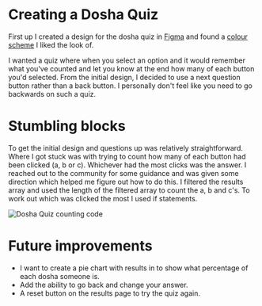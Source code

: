 # Creating a Dosha Quiz

First up I created a design for the dosha quiz in [Figma](https://www.figma.com/file/ZunMd3aIgTKHU4vtnyq3j8/Dosha-Quiz?node-id=0%3A1) and found a [colour scheme](https://coolors.co/d65ba6-c36fdc-383d6e-4b5395-6ccff6) I liked the look of.

I wanted a quiz where when you select an option and it would remember what you've counted and let you know at the end how many of each button you'd selected. From the initial design, I decided to use a next question button rather than a back button. I personally don't feel like you need to go backwards on such a quiz.

# Stumbling blocks

To get the initial design and questions up was relatively straightforward. Where I got stuck was with trying to count how many of each button had been clicked (a, b or c). Whichever had the most clicks was the answer. I reached out to the community for some guidance and was given some direction which helped me figure out how to do this. I filtered the results array and used the length of the filtered array to count the a, b and c's. To work out which was clicked the most I used if statements.

![Dosha Quiz counting code](https://laughing-lamarr-1f3b95.netlify.app/media/dosha-quiz-code.png)

# Future improvements

- I want to create a pie chart with results in to show what percentage of each dosha someone is.
- Add the ability to go back and change your answer.
- A reset button on the results page to try the quiz again.

